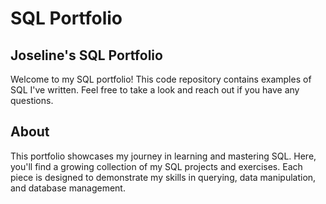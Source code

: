 # SQL Portfolio

## Joseline's SQL Portfolio

Welcome to my SQL portfolio! This code repository contains examples of SQL I've written. Feel free to take a look and reach out if you have any questions.

## About

This portfolio showcases my journey in learning and mastering SQL. Here, you'll find a growing collection of my SQL projects and exercises. Each piece is designed to demonstrate my skills in querying, data manipulation, and database management.
